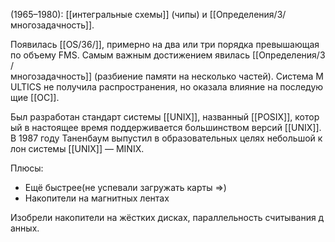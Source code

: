 (1965–1980): [[интегральные схемы]] (чипы) и [[Определения/3/многозадачность]].

Появилась [[OS/36/]], примерно на два или три порядка превышающая по объему FMS. Самым важным достижением явилась [[Определения/3/многозадачность]] (разбиение памяти на несколько частей). Система MULTICS не получила распространения, но оказала влияние на последующие [[ОС]].

Был разработан стандарт системы [[UNIX]], названный [[POSIX]], который в настоящее время поддерживается большинством версий [[UNIX]]. В 1987 году Таненбаум выпустил в образовательных целях небольшой клон системы [[UNIX]] — MINIX.

Плюсы:
-   Ещё быстрее(не успевали загружать карты =>)
-   Накопители на магнитных лентах
    
Изобрели накопители на жёстких дисках, параллельность считывания данных.